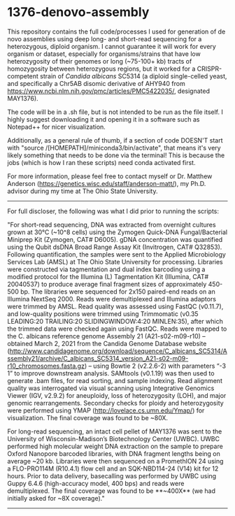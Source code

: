 # 1376-denovo-assembly

This repository contains the full code/processes I used for generation of de novo assemblies using deep long- and short-read sequencing for a heterozygous, diploid organism. I cannot guarantee it will work for every organism or dataset, especially for organisms/strains that have low heterozygosity of their genomes or long (~75-100+ kb) tracts of homozygosity between heterozygous regions, but it worked for a CRISPR-competent strain of _Candida albicans_ SC5314 (a diploid single-celled yeast, and specifically a Chr5AB disomic derivative of AHY940 from https://www.ncbi.nlm.nih.gov/pmc/articles/PMC5422035/, designated MAY1376). 

The code will be in a .sh file, but is not intended to be run as the file itself. I highly suggest downloading it and opening it in a software such as Notepad++ for nicer visualization.

Additionally, as a general rule of thumb, if a section of code DOESN'T start with "source /[HOMEPATH]/miniconda3/bin/activate", that means it's very likely something that needs to be done via the terminal! This is because the jobs (which is how I ran these scripts) need conda activated first.

For more information, please feel free to contact myself or Dr. Matthew Anderson (https://genetics.wisc.edu/staff/anderson-matt/), my Ph.D. advisor during my time at The Ohio State University. 

______________
For full discloser, the following was what I did prior to running the scripts:

"For short-read sequencing, DNA was extracted from overnight cultures grown at 30°C (~10^8 cells) using the Zymogen Quick-DNA Fungal/Bacterial Miniprep Kit (Zymogen, CAT# D6005). gDNA concentration was quantified using the Qubit dsDNA Broad Range Assay Kit (Invitrogen, CAT# Q32853). Following quantification, the samples were sent to the Applied Microbiology Services Lab (AMSL) at The Ohio State University for processing. Libraries were constructed via tagmentation and dual index barcoding using a modified protocol for the Illumina (L) Tagmentation Kit (Illumina, CAT# 20040537) to produce average final fragment sizes of approximately 450-500 bp. The libraries were sequenced for 2x150 paired-end reads on an Illumina NextSeq 2000. Reads were demultiplexed and Illumina adaptors were trimmed by AMSL. Read quality was assessed using FastQC (v0.11.7), and low-quality positions were trimmed using Trimmomatic (v0.35 LEADING:20 TRAILING:20 SLIDINGWINDOW:4:20 MINLEN:35), after which the trimmed data were checked again using FastQC. Reads were mapped to the C. albicans reference genome Assembly 21 (A21-s02-m09-r10) – obtained March 2, 2021 from the Candida Genome Database website (http://www.candidagenome.org/download/sequence/C_albicans_SC5314/Assembly21/archive/C_albicans_SC5314_version_A21-s02-m09-r10_chromosomes.fasta.gz) – using Bowtie 2 (v2.2.6-2) with parameters “-3 1” to improve downstream analysis. SAMtools (v0.1.19) was then used to generate .bam files, for read sorting, and sample indexing. Read alignment quality was interrogated via visual scanning using Integrative Genomics Viewer (IGV, v2.9.2) for aneuploidy, loss of heterozygosity (LOH), and major genomic rearrangements. Secondary checks for ploidy and heterozygosity were performed using YMAP (http://lovelace.cs.umn.edu/Ymap/) for visualization. The final coverage was found to be ~80X.

For long-read sequencing, an intact cell pellet of MAY1376 was sent to the University of Wisconsin-Madison’s Biotechnology Center (UWBC). UWBC performed high molecular weight DNA extraction on the sample to prepare Oxford Nanopore barcoded libraries, with DNA fragment lengths being on average ~20 kb. Libraries were then sequenced on a PromethION 24 using a FLO-PRO114M (R10.4.1) flow cell and an SQK-NBD114-24 (V14) kit for 12 hours. Prior to data delivery, basecalling was performed by UWBC using Guppy 6.4.6 (high-accuracy model, 400 bps) and reads were demultiplexed. The final coverage was found to be **~400X** (we had initially asked for ~8X coverage)."
______________
